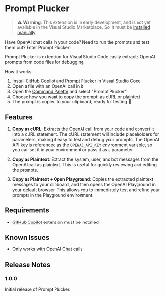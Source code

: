 # Prompt Plucker

> ⚠️ **Warning**: This extension is in early development, and is not yet available in the Visual Studio Marketplace. So, it must be [installed manually](https://code.visualstudio.com/api/get-started/your-first-extension).

Have OpenAI chat calls in your code? Need to run the prompts and test them out? Enter Prompt Plucker!

Prompt Plucker is extension for Visual Studio Code easily extracts OpenAI prompts from code files for debugging.

How it works:
1. Install [GitHub Copilot](https://github.com/features/copilot) and [Prompt Plucker](https://code.visualstudio.com/api/get-started/your-first-extension) in Visual Studio Code
2. Open a file with an OpenAI call in it
3. Open the [Command Palette](https://docs.github.com/en/codespaces/reference/using-the-vs-code-command-palette-in-codespaces) and select "Prompt Plucker"
4. Choose how you want to copy the prompt: as cURL or plaintext
5. The prompt is copied to your clipboard, ready for testing 🎉

## Features

1. **Copy as cURL**: Extracts the OpenAI call from your code and convert it into a cURL statement. The cURL statement will include placeholders for parameters, making it easy to test and debug your prompts. The OpenAI API key is referenced as the `OPENAI_API_KEY` environment variable, so you can set it in your environment or pass it as a parameter.

2. **Copy as Plaintext**: Extract the system, user, and bot messages from the OpenAI call as plaintext. This is useful for quickly reviewing and editing the prompts.

3. **Copy as Plaintext + Open Playground**: Copies the extracted plaintext messages to your clipboard, and then opens the OpenAI Playground in your default browser. This allows you to immediately test and refine your prompts in the Playground environment.

## Requirements

* [GitHub Copilot](https://github.com/features/copilot) extension must be installed

## Known Issues

* Only works with OpenAI Chat calls

## Release Notes

### 1.0.0

Initial release of Prompt Plucker.